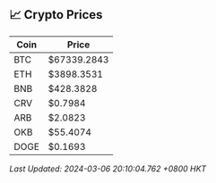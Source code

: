 ## 📈 Crypto Prices

| Coin | Price |
| ---- | ----- |
| BTC | $67339.2843 |
| ETH | $3898.3531 |
| BNB | $428.3828 |
| CRV | $0.7984 |
| ARB | $2.0823 |
| OKB | $55.4074 |
| DOGE | $0.1693 |

_Last Updated: 2024-03-06 20:10:04.762 +0800 HKT_